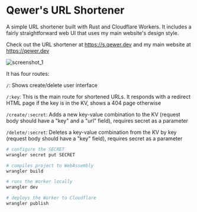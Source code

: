 # Qewer's URL Shortener

A simple URL shortener built with Rust and Cloudflare Workers. It includes a fairly straightforward web UI that uses my main website's design style.

Check out the URL shortener at https://s.qewer.dev and my main website at https://qewer.dev

![screenshot_1](https://github.com/qewer33/cloudflare-url-shortener/blob/main/assets/screenshot.png?raw=true)

It has four routes:

`/`: Shows create/delete user interface

`/:key`: This is the main route for shortened URLs. It responds with a redirect HTML page if the key is in the KV, shows a 404 page otherwise

`/create/:secret`: Adds a new key-value combination to the KV (request body should have a "key" and a "url" field), requires secret as a parameter

`/delete/:secret`: Deletes a key-value combination from the KV by key (request body should have a "key" field), requires secret as a parameter

```bash
# configure the SECRET
wrangler secret put SECRET

# compiles project to WebAssembly
wrangler build

# runs the Worker locally
wrangler dev

# deploys the Worker to Cloudflare
wrangler publish
```
